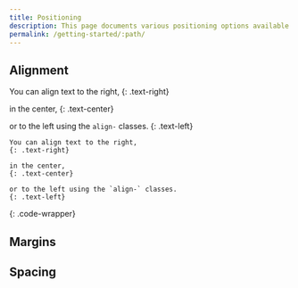 ```yaml
---
title: Positioning
description: This page documents various positioning options available in the Simple Material Jekyll theme, including alignment, margins and spacing, 
permalink: /getting-started/:path/
---
```



## Alignment

You can align text to the right,
{: .text-right}

in the center,
{: .text-center}

or to the left using the `align-` classes.
{: .text-left}

```
You can align text to the right,
{: .text-right}

in the center,
{: .text-center}

or to the left using the `align-` classes.
{: .text-left}
```
{: .code-wrapper}


## Margins


## Spacing
